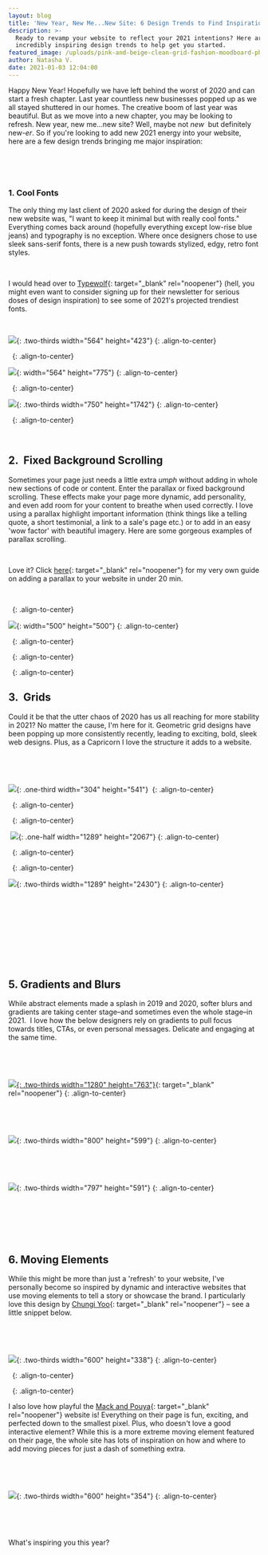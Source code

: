 ```yaml
---
layout: blog
title: 'New Year, New Me...New Site: 6 Design Trends to Find Inspiration'
description: >-
  Ready to revamp your website to reflect your 2021 intentions? Here are some
  incredibly inspiring design trends to help get you started.
featured_image: /uploads/pink-and-beige-clean-grid-fashion-moodboard-photo-collage-2.png
author: Natasha V.
date: 2021-01-03 12:04:00
---
```


Happy New Year\! Hopefully we have left behind the worst of 2020 and can start a fresh chapter. Last year countless new businesses popped up as we all stayed shuttered in our homes. The creative boom of last year was beautiful. But as we move into a new chapter, you may be looking to refresh. New year, new me…new site? Well, maybe not&nbsp;*new&nbsp;*&nbsp;but definitely new-*er*. So if you're looking to add new 2021 energy into your website,&nbsp; here are a few design trends bringing me major inspiration:&nbsp;

&nbsp;

&nbsp;

### 1\. Cool Fonts

The only thing my last client of 2020 asked for during the design of their new website was, "I want to keep it minimal but with really cool fonts." Everything comes back around (hopefully everything except low-rise blue jeans) and typography is no exception. Where once designers chose to use sleek sans-serif fonts, there is a new push towards stylized, edgy, retro font styles.&nbsp;

&nbsp;

I would head over to [Typewolf](https://www.typewolf.com/){: target="_blank" rel="noopener"} (hell, you might even want to consider signing up for their newsletter for serious doses of design inspiration) to see some of 2021's projected trendiest fonts.&nbsp;

&nbsp;

![](/uploads/9fcb953c42282fd29fce6740edfb95f2.jpg){: .two-thirds width="564" height="423"}
{: .align-to-center}

&nbsp;
{: .align-to-center}

![](/uploads/d190480163dec69ac3b7a7f7f3ebf6f6.jpg){: width="564" height="775"}
{: .align-to-center}

&nbsp;
{: .align-to-center}

![](/uploads/foam-site.png){: .two-thirds width="750" height="1742"}
{: .align-to-center}

&nbsp;
{: .align-to-center}

&nbsp;

## 2\.&nbsp; Fixed Background Scrolling&nbsp;

Sometimes your page just needs a little extra *umph* without adding in whole new sections of code or content. Enter the parallax or fixed background scrolling. These effects make your page more dynamic, add personality, and even add room for your content to breathe when used correctly. I love using a parallax highlight important information (think things like a telling quote, a short testimonial, a link to a sale's page etc.) or to add in an easy 'wow factor' with beautiful imagery. Here are some gorgeous examples of parallax scrolling.&nbsp;

&nbsp;

Love it? Click [here](https://natashaverdon.com/2020/06/24/creating-a-fixed-image-background-in-4-simple-steps.html){: target="_blank" rel="noopener"} for my very own guide on adding a parallax to your website in under 20 min.&nbsp;

&nbsp;

&nbsp;
{: .align-to-center}

![](/uploads/d062cb854b8c3d1327fa3ea70d368102.gif){: width="500" height="500"}
{: .align-to-center}

&nbsp;
{: .align-to-center}

&nbsp;
{: .align-to-center}

&nbsp;
{: .align-to-center}

## 3\.&nbsp; Grids

Could it be that the utter chaos of 2020 has us all reaching for more stability in 2021? No matter the cause, I'm here for it. Geometric grid designs have been popping up more consistently recently, leading to exciting, bold, sleek web designs. Plus, as a Capricorn I love the structure it adds to a website.&nbsp;

&nbsp;

&nbsp;

![](/uploads/c5f7d66fa5795d2e82e0a427ec867961.jpg){: .one-third width="304" height="541"}&nbsp;
{: .align-to-center}

&nbsp;
{: .align-to-center}

&nbsp;
{: .align-to-center}

&nbsp;![](/uploads/screencapture-fellowstudios-au-2021-01-03-11-33-57.png){: .one-half width="1289" height="2067"}
{: .align-to-center}

&nbsp;
{: .align-to-center}

&nbsp;
{: .align-to-center}

![](/uploads/screencapture-zuzeum-en-2021-01-03-12-29-06.png){: .two-thirds width="1289" height="2430"}
{: .align-to-center}

## &nbsp;

&nbsp;

&nbsp;

&nbsp;

## 5\. Gradients and Blurs

While abstract elements made a splash in 2019 and 2020, softer blurs and gradients are taking center stage–and sometimes even the whole stage–in 2021. &nbsp;I love how the below designers rely on gradients to pull focus towards titles, CTAs, or even personal messages. Delicate and engaging at the same time.&nbsp;

&nbsp;

&nbsp;

[![](/uploads/screen-shot-2021-01-03-at-12-50-04-pm.png){: .two-thirds width="1280" height="763"}](studiocleo.co){: target="_blank" rel="noopener"}
{: .align-to-center}

&nbsp;

&nbsp;

![](/uploads/screen-shot-2021-01-03-at-12-47-28-pm.png){: .two-thirds width="800" height="599"}
{: .align-to-center}

&nbsp;

&nbsp;

![](/uploads/screen-shot-2021-01-03-at-12-47-35-pm.png){: .two-thirds width="797" height="591"}
{: .align-to-center}

&nbsp;

&nbsp;

&nbsp;

## 6\. Moving Elements

While this might be more than just a 'refresh' to your website, I've personally become so inspired by dynamic and interactive websites that use moving elements to tell a story or showcase the brand. I particularly love this design by [Chungi Yoo](https://www.chungiyoo.com/){: target="_blank" rel="noopener"}&nbsp;– see a little snippet below.&nbsp;

&nbsp;

&nbsp;

![](/uploads/ezgif-com-video-to-gif-3.gif){: .two-thirds width="600" height="338"}
{: .align-to-center}

&nbsp;
{: .align-to-center}

&nbsp;
{: .align-to-center}

I also love how playful the [Mack and Pouya](https://mackpouya.webflow.io/){: target="_blank" rel="noopener"}&nbsp;website is\! Everything on their page is fun, exciting, and perfected down to the smallest pixel. Plus, who doesn't love a good interactive element? While this is a more extreme moving element featured on their page, the whole site has lots of inspiration on how and where to add moving pieces for just a dash of something extra.&nbsp;

&nbsp;

&nbsp;

![](/uploads/ezgif-com-video-to-gif-5.gif){: .two-thirds width="600" height="354"}
{: .align-to-center}

&nbsp;

&nbsp;

What's inspiring you this year?
